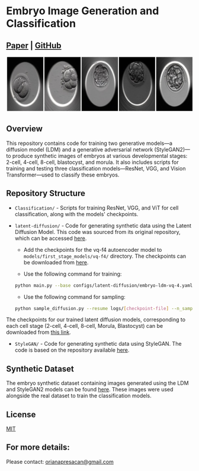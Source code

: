 # Embryo Image Generation and Classification

## [Paper](TBD) | [GitHub](https://github.com/orianapresacan/Embryo)

<img src="./images/embryo_synthetic.jpg" width="750" height="150"/> 

## Overview

This repository contains code for training two generative models—a diffusion model (LDM) and a generative adversarial network (StyleGAN2)—to produce synthetic images of embryos at various developmental stages: 2-cell, 4-cell, 8-cell, blastocyst, and morula. It also includes scripts for training and testing three classification models—ResNet, VGG, and Vision Transformer—used to classify these embryos.

## Repository Structure

- `Classification/` - Scripts for training ResNet, VGG, and ViT for cell classification, along with the models' checkpoints.
  
- `latent-diffusion/` - Code for generating synthetic data using the Latent Diffusion Model. This code was sourced from its original repository, which can be accessed [here](https://github.com/CompVis/latent-diffusion).

  - Add the checkpoints for the vq-f4 autoencoder model to `models/first_stage_models/vq-f4/` directory. The checkpoints can be downloaded from [here](https://drive.google.com/drive/folders/11FvUtObPUTdT-lUb8H_y3uOFer3SDqM4?usp=sharing).
    
  - Use the following command for training:
  ```bash
  python main.py --base configs/latent-diffusion/embryo-ldm-vq-4.yaml -t --gpus 0
  ```
  
  - Use the following command for sampling:
  ```bash
  python sample_diffusion.py --resume logs/[checkpoint-file] --n_samples 5000
  ```
The checkpoints for our trained latent diffusion models, corresponding to each cell stage (2-cell, 4-cell, 8-cell, Morula, Blastocyst) can be downloaded from [this link](https://drive.google.com/drive/folders/19EnY1wUUA0ZQVfI5E3J6IAeAECmcFK3y?usp=drive_link).

- `StyleGAN/` - Code for generating synthetic data using StyleGAN. The code is based on the repository available [here]().

## Synthetic Dataset

The embryo synthetic dataset containing images generated using the LDM and StyleGAN2 models can be found [here](https://drive.google.com/file/d/1egpag71fUtZTcB04Bn4mLeVo5s2jh9-W/view?usp=drive_link). These images were used alongside the real dataset to train the classification models.

## License
[MIT](https://choosealicense.com/licenses/mit/)

## For more details:
Please contact: orianapresacan@gmail.com
